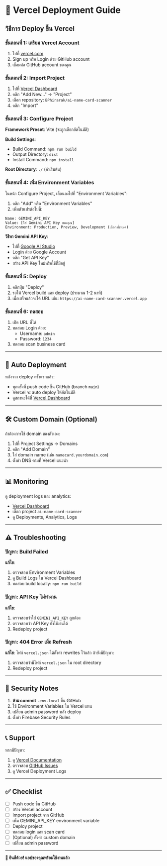 # 🚀 Vercel Deployment Guide

## วิธีการ Deploy ขึ้น Vercel

### ขั้นตอนที่ 1: เตรียม Vercel Account

1. ไปที่ [vercel.com](https://vercel.com)
2. Sign up หรือ Login ด้วย GitHub account
3. เชื่อมต่อ GitHub account ของคุณ

### ขั้นตอนที่ 2: Import Project

1. ไปที่ [Vercel Dashboard](https://vercel.com/new)
2. คลิก "Add New..." → "Project"
3. เลือก repository: `BPhirarak/ai-name-card-scanner`
4. คลิก "Import"

### ขั้นตอนที่ 3: Configure Project

**Framework Preset**: Vite (จะถูกเลือกอัตโนมัติ)

**Build Settings**:
- Build Command: `npm run build`
- Output Directory: `dist`
- Install Command: `npm install`

**Root Directory**: `./` (ค่าเริ่มต้น)

### ขั้นตอนที่ 4: เพิ่ม Environment Variables

ในหน้า Configure Project, เลื่อนลงไปที่ "Environment Variables":

1. คลิก "Add" หรือ "Environment Variables"
2. เพิ่มตัวแปรต่อไปนี้:

```
Name: GEMINI_API_KEY
Value: [ใส่ Gemini API Key ของคุณ]
Environment: Production, Preview, Development (เลือกทั้งหมด)
```

**วิธีหา Gemini API Key**:
- ไปที่ [Google AI Studio](https://ai.google.dev/)
- Login ด้วย Google Account
- คลิก "Get API Key"
- สร้าง API Key ใหม่หรือใช้ที่มีอยู่

### ขั้นตอนที่ 5: Deploy

1. คลิกปุ่ม "Deploy"
2. รอให้ Vercel build และ deploy (ประมาณ 1-2 นาที)
3. เมื่อเสร็จแล้วจะได้ URL เช่น: `https://ai-name-card-scanner.vercel.app`

### ขั้นตอนที่ 6: ทดสอบ

1. เปิด URL ที่ได้
2. ทดสอบ Login ด้วย:
   - Username: `admin`
   - Password: `1234`
3. ทดสอบ scan business card

---

## 🔄 Auto Deployment

หลังจาก deploy ครั้งแรกแล้ว:
- ทุกครั้งที่ push code ขึ้น GitHub (branch `main`)
- Vercel จะ auto deploy ให้อัตโนมัติ
- ดูสถานะได้ที่ [Vercel Dashboard](https://vercel.com/dashboard)

---

## 🛠️ Custom Domain (Optional)

ถ้าต้องการใช้ domain ของตัวเอง:

1. ไปที่ Project Settings → Domains
2. คลิก "Add Domain"
3. ใส่ domain name (เช่น `namecard.yourdomain.com`)
4. ตั้งค่า DNS ตามที่ Vercel แนะนำ

---

## 📊 Monitoring

ดู deployment logs และ analytics:
- [Vercel Dashboard](https://vercel.com/dashboard)
- เลือก project `ai-name-card-scanner`
- ดู Deployments, Analytics, Logs

---

## ⚠️ Troubleshooting

### ปัญหา: Build Failed

**แก้ไข**:
1. ตรวจสอบ Environment Variables
2. ดู Build Logs ใน Vercel Dashboard
3. ทดสอบ build locally: `npm run build`

### ปัญหา: API Key ไม่ทำงาน

**แก้ไข**:
1. ตรวจสอบว่าใส่ `GEMINI_API_KEY` ถูกต้อง
2. ตรวจสอบว่า API Key ยังใช้งานได้
3. Redeploy project

### ปัญหา: 404 Error เมื่อ Refresh

**แก้ไข**: ไฟล์ `vercel.json` ได้ตั้งค่า rewrites ไว้แล้ว ถ้ายังมีปัญหา:
1. ตรวจสอบว่ามีไฟล์ `vercel.json` ใน root directory
2. Redeploy project

---

## 🔐 Security Notes

1. **ห้าม commit** `.env.local` ขึ้น GitHub
2. ใช้ Environment Variables ใน Vercel แทน
3. เปลี่ยน admin password หลัง deploy
4. ตั้งค่า Firebase Security Rules

---

## 📞 Support

หากมีปัญหา:
1. ดู [Vercel Documentation](https://vercel.com/docs)
2. ตรวจสอบ [GitHub Issues](https://github.com/BPhirarak/ai-name-card-scanner/issues)
3. ดู Vercel Deployment Logs

---

## ✅ Checklist

- [ ] Push code ขึ้น GitHub
- [ ] สร้าง Vercel account
- [ ] Import project จาก GitHub
- [ ] เพิ่ม GEMINI_API_KEY environment variable
- [ ] Deploy project
- [ ] ทดสอบ login และ scan card
- [ ] (Optional) ตั้งค่า custom domain
- [ ] เปลี่ยน admin password

---

**🎉 ยินดีด้วย! แอปของคุณพร้อมใช้งานแล้ว**
